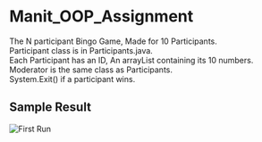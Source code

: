 # Manit_OOP_Assignment
The N participant Bingo Game, Made for 10 Participants.</br> 
Participant class is in Participants.java. </br>
Each Participant has an ID, An arrayList containing its 10 numbers. 
Moderator is the same class as Participants.</br>
System.Exit() if a participant wins.</br>


## Sample Result 
![First Run](https://github.com/AD2605/Manit_OOP_Assignment/blob/master/Results/Manit_OOP_Result.png)
